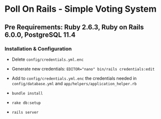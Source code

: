 # Poll On Rails - Simple Voting System
## Pre Requirements: Ruby 2.6.3, Ruby on Rails 6.0.0, PostgreSQL 11.4

### Installation & Configuration

* Delete ```config/credentials.yml.enc```

* Generate new credentials:
```EDITOR="nano" bin/rails credentials:edit```

* Add to ```config/credentials.yml.enc``` the credentials needed in ```config/database.yml``` and ```app/helpers/application_helper.rb```

* ```bundle install```

* ```rake db:setup```

* ```rails server```
